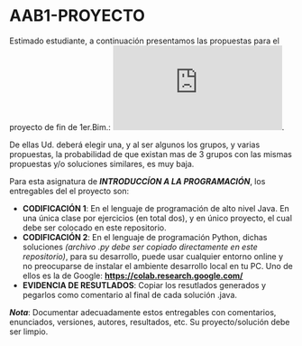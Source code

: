 # AAB1-PROYECTO

Estimado estudiante, a continuación presentamos las propuestas para el proyecto de fin de 1er.Bim.: ![Propuestas de proyectos](https://github.com/IntroProg-C-OF25/AAB1-PROYECTO/blob/main/Micelania%20ejercicios%20Proyecto.pdf).

De ellas Ud. deberá elegir una, y al ser algunos los grupos, y varias propuestas, la probabilidad de que existan mas de 3 grupos con las mismas propuestas y/o soluciones similares, es muy baja. 

Para esta asignatura de __*INTRODUCCÍON A LA PROGRAMACIÓN*__, los entregables del el proyecto son: 

* __CODIFICACIÓN 1__: En el lenguaje de programación de alto nivel Java. En una única clase por ejercicios (en total dos), y en único proyecto, el cual debe ser colocado en este repositorio.
* __CODIFICACIÓN 2__: En el lenguaje de programación Python, dichas soluciones _(archivo .py debe ser copiado directamente en este repositorio)_, para su desarrollo, puede usar cualquier entorno online y no preocuparse de instalar el ambiente desarrollo local en tu PC. Uno de ellos es la de Google: __https://colab.research.google.com/__
* __EVIDENCIA DE RESUTLADOS__: Copiar los resutlados generados y pegarlos como comentario al final de cada solución .java. 

__*Nota*__: Documentar adecuadamente estos entregables con comentarios, enunciados, versiones, autores, resultados, etc. Su proyecto/solución debe ser limpio. 
